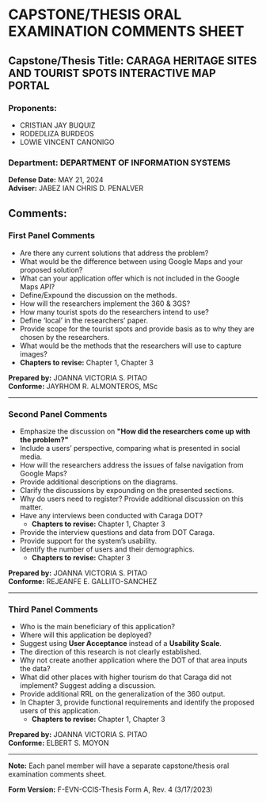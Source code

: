 # CAPSTONE/THESIS ORAL EXAMINATION COMMENTS SHEET

## Capstone/Thesis Title: CARAGA HERITAGE SITES AND TOURIST SPOTS INTERACTIVE MAP PORTAL

### Proponents:
- CRISTIAN JAY BUQUIZ
- RODEDLIZA BURDEOS
- LOWIE VINCENT CANONIGO

### Department: DEPARTMENT OF INFORMATION SYSTEMS  
**Defense Date:** MAY 21, 2024  
**Adviser:** JABEZ IAN CHRIS D. PENALVER  

## Comments:

### First Panel Comments
- Are there any current solutions that address the problem?
- What would be the difference between using Google Maps and your proposed solution?
- What can your application offer which is not included in the Google Maps API?
- Define/Expound the discussion on the methods.
- How will the researchers implement the 360 & 3GS?
- How many tourist spots do the researchers intend to use?
- Define ‘local’ in the researchers’ paper.
- Provide scope for the tourist spots and provide basis as to why they are chosen by the researchers.
- What would be the methods that the researchers will use to capture images?
- **Chapters to revise:** Chapter 1, Chapter 3

**Prepared by:** JOANNA VICTORIA S. PITAO  
**Conforme:** JAYRHOM R. ALMONTEROS, MSc  

---

### Second Panel Comments
- Emphasize the discussion on **"How did the researchers come up with the problem?"**
- Include a users’ perspective, comparing what is presented in social media.
- How will the researchers address the issues of false navigation from Google Maps?
- Provide additional descriptions on the diagrams.
- Clarify the discussions by expounding on the presented sections.
- Why do users need to register? Provide additional discussion on this matter.
- Have any interviews been conducted with Caraga DOT?
  - **Chapters to revise:** Chapter 1, Chapter 3
- Provide the interview questions and data from DOT Caraga.
- Provide support for the system’s usability.
- Identify the number of users and their demographics.
  - **Chapters to revise:** Chapter 3

**Prepared by:** JOANNA VICTORIA S. PITAO  
**Conforme:** REJEANFE E. GALLITO-SANCHEZ  

---

### Third Panel Comments
- Who is the main beneficiary of this application?
- Where will this application be deployed?
- Suggest using **User Acceptance** instead of a **Usability Scale**.
- The direction of this research is not clearly established.
- Why not create another application where the DOT of that area inputs the data?
- What did other places with higher tourism do that Caraga did not implement? Suggest adding a discussion.
- Provide additional RRL on the generalization of the 360 output.
- In Chapter 3, provide functional requirements and identify the proposed users of this application.
  - **Chapters to revise:** Chapter 1, Chapter 3

**Prepared by:** JOANNA VICTORIA S. PITAO  
**Conforme:** ELBERT S. MOYON  

---

**Note:** Each panel member will have a separate capstone/thesis oral examination comments sheet.  

**Form Version:** F-EVN-CCIS-Thesis Form A, Rev. 4 (3/17/2023)  
